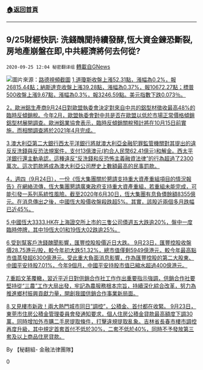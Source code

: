 ###  [:house:返回首頁](https://github.com/ourhimalayas/txt)
---

## 9/25財經快訊: 洗錢醜聞持續發酵,恆大資金鍊恐斷裂,房地產崩盤在即,中共經濟將何去何從?
`2020-09-25 12:04 秘密翻译组` [轉載自GNews](https://gnews.org/zh-hant/382260/)

![]()![](https://s3.amazonaws.com/gnews-media-offload/wp-content/uploads/2020/09/25115136/Picture57.png)圖片來源：[路德視頻截圖](https://www.youtube.com/watch?v=4CkQaNn1A9g)
[1,道瓊斯收盤上漲52.31點，漲幅為0.2%，報26815.44點；納斯達克收盤上漲39.28點，漲幅為0.37%，報10672.27點；標普500收盤上漲9.67點，漲幅為0.3%，報3246.59點。美元指數下跌0.073％。](https://jp.reuters.com/article/global-markets-idCNL2N2GL280)

[2，歐洲鋁生產商9月24日對歐盟執委會決定對來自中共的鋁型材徵收最高48%的臨時反傾銷稅。今年2月，歐盟執委會對中共是否在歐盟以低於市場正常價格傾銷鋁型材展開調查。歐洲鋁業協會表示，臨時反傾銷關稅預計將在10月15日前實施，而相關調查將於2021年4月完成。](https://cn.reuters.com/article/eu-china-aluminum-dump-tariffs-0925-idCNKCS26G03G?il=0)

[3,澳大利亞第二大銀行西太平洋銀行將就澳大利亞金融犯罪監管機關對其提出的違反反洗錢與反恐法規案件，支付13億澳元(約合人民幣62.41億元)和解金。西太平洋銀行還主動承認，這種違反“反洗錢和反恐怖主義融資法律”的行為超過了2300萬次。這次罰款將成為澳大利亞公司歷史上數額最高的民事罰款。](http://finance.eastmoney.com/a/202009241647812310.html)

[4，週四（9月24日），一份《恆大集團關於懇請支持重大資產重組項目的情況報告》在網絡流傳，恆大集團懇請廣東政府支持重大資產重組，若重組未能完成，可能引發一系列系統性風險。截至2020年6月30日，恆大集團有息負債餘額8355億元。在消息傳出之後，中國恆大股價收盤殺跌超5%。其實，該股近兩個多月跌幅已近45%。](https://sohfrance.org/chuanzhongguohengdafachuqiuzhuhan-ruobunengwanchengzhongzuhuoyinfajinrongxitongxingfengxian/)

[5,中國恆大3333.HK在上海證交所上市的三隻公司債週五大跌逾20%，盤中一度臨時停牌，其中19恆大01和19恆大02跌逾25%。](https://cn.reuters.com/article/china-evergrande-bonds-0925-fri-idCNKCS26G0B8)

[6,受到幫客戶洗錢醜聞影響，匯豐控股股價近日大跌。 9月23日，匯豐控股收盤價28.75港元/股，較今年初大跌51.32%，總市值僅剩5949億港元，較今年最高點市值蒸發超6300億港元。受此重大負面消息影響，作為匯豐控股的第二大股東、中國平安持股7.01%，今年9個月，中國平安持股市值已縮水超過400億港元。](https://news.stcn.com/sd/202009/t20200924_2384133.html)

[7,重蹈文革覆轍，習近平近日對供銷合作社工作作出重要指示強調，供銷合作社要堅持從“三農”工作大局出發，牢記為農服務根本宗旨，持續深化綜合改革，努力為推進鄉村振興貢獻力量，開創我國供銷合作事業新局面。](https://stock.stcn.com/djjd/202009/t20200925_2387350.html)

[8,又見樓市新政！兩大熱門城市同日”調控”，公積金、首付都在收緊。 9月23日，東莞市住房公積金管理委員會發通知要求，個人住房公積金貸款最高額度下調30萬，同時增加外市購二手房提取條件，打擊違規提取亂象。吉林省長春市樓市調控再度升級，其中規定首套首付不低於30%，二套不低於40%，同時不予發放第三套及以上商品住房貸款。](https://news.stcn.com/sd/202009/t20200924_2384117.html)

By 【秘翻組- 金融法律團隊】

0
